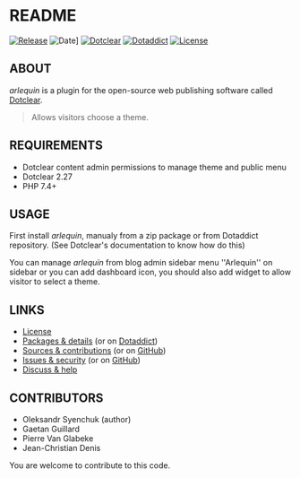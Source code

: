 # README

[![Release](https://img.shields.io/badge/release-2.4-a2cbe9.svg)](https://git.dotclear.watch/JcDenis/arlequin/releases)
![Date](https://img.shields.io/badge/date-2023.09.04-c44d58.svg)]
[![Dotclear](https://img.shields.io/badge/dotclear-v2.27-137bbb.svg)](https://fr.dotclear.org/download)
[![Dotaddict](https://img.shields.io/badge/dotaddict-official-9ac123.svg)](https://plugins.dotaddict.org/dc2/details/arlequin)
[![License](https://img.shields.io/badge/license-GPL--2.0-ececec.svg)](https://git.dotclear.watch/JcDenis/arlequin/src/branch/master/LICENSE)

## ABOUT

_arlequin_ is a plugin for the open-source web publishing software called [Dotclear](https://www.dotclear.org).

> Allows visitors choose a theme.

## REQUIREMENTS

* Dotclear content admin permissions to manage theme and public menu
* Dotclear 2.27
* PHP 7.4+

## USAGE

First install _arlequin_, manualy from a zip package or from 
Dotaddict repository. (See Dotclear's documentation to know how do this)

You can manage _arlequin_ from blog admin sidebar menu 
''Arlequin'' on sidebar or you can add dashboard icon,
you should also add widget to allow visitor to select a theme.

## LINKS

* [License](https://git.dotclear.watch/JcDenis/arlequin/src/branch/master/LICENSE)
* [Packages & details](https://git.dotclear.watch/JcDenis/arlequin/releases) (or on [Dotaddict](https://plugins.dotaddict.org/dc2/details/arlequin))
* [Sources & contributions](https://git.dotclear.watch/JcDenis/arlequin) (or on [GitHub](https://github.com/JcDenis/arlequin))
* [Issues & security](https://git.dotclear.watch/JcDenis/arlequin/issues) (or on [GitHub](https://github.com/JcDenis/arlequin/issues))
* [Discuss & help](http://forum.dotclear.org/viewtopic.php?id=48345)

## CONTRIBUTORS

* Oleksandr Syenchuk (author)
* Gaetan Guillard
* Pierre Van Glabeke
* Jean-Christian Denis

You are welcome to contribute to this code.
